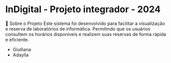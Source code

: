 # InDigital - Projeto integrador - 2024

📖 Sobre o Projeto
Este sistema foi desenvolvido para facilitar a visualização e reserva de laboratórios de informática.
Permitindo que os usuários consultem os horários disponíveis e realizem suas reservas de forma rápida e eficiente. 

- Giulliana 
- Adaylla
